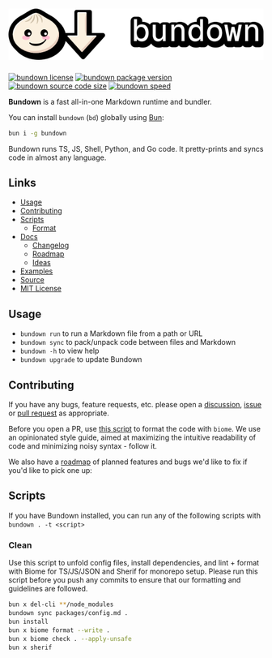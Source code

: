 # <img alt="Bundown" src='packages/docs/bundown.svg'>

[![bundown license](https://img.shields.io/npm/l/bundown.svg?colorB=567&label)](https://github.com/rysana-ai/bundown/blob/main/license) [![bundown package version](https://img.shields.io/npm/v/bundown.svg?colorB=284&label)](https://www.npmjs.com/package/bundown) [![bundown source code size](https://img.shields.io/github/languages/code-size/rysana-ai/bundown?colorB=44e&label)](https://github.com/rysana-ai/bundown) [![bundown speed](https://img.shields.io/static/v1?label&message=blazingly%20fast&color=b22)](https://twitter.com/jrysana/status/1754329326600741266)

**Bundown** is a fast all-in-one Markdown runtime and bundler.

You can install `bundown` (`bd`) globally using [Bun](https://bun.sh):

```sh -t install
bun i -g bundown
```

Bundown runs TS, JS, Shell, Python, and Go code. It pretty-prints and syncs code in almost any language.




## Links

+ [Usage](#usage)
+ [Contributing](#contributing)
+ [Scripts](#scripts)
    + [Format](#format)
+ [Docs](packages/docs)
    + [Changelog](packages/docs/changelog.md)
    + [Roadmap](packages/docs/roadmap.md)
    + [Ideas](packages/docs/ideas.md)
+ [Examples](packages/examples)
+ [Source](packages/core/bundown.ts)
+ [MIT License](license)




## Usage

+ `bundown run`        to run a Markdown file from a path or URL
+ `bundown sync`       to pack/unpack code between files and Markdown
+ `bundown -h`         to view help 
+ `bundown upgrade`    to update Bundown




## Contributing

If you have any bugs, feature requests, etc. please open a [discussion](https://github.com/rysana-ai/bundown/discussions), [issue](https://github.com/rysana-ai/bundown/issues) or [pull request](https://github.com/rysana-ai/bundown/pulls) as appropriate.

Before you open a PR, use [this script](#clean) to format the code with `biome`. We use an opinionated style guide, aimed at maximizing the intuitive readability of code and minimizing noisy syntax - follow it.

We also have a [roadmap](packages/docs/roadmap.md) of planned features and bugs we'd like to fix if you'd like to pick one up:




## Scripts

If you have Bundown installed, you can run any of the following scripts with `bundown . -t <script>`


### Clean

Use this script to unfold config files, install dependencies, and lint + format with Biome for TS/JS/JSON and Sherif for monorepo setup. Please run this script before you push any commits to ensure that our formatting and guidelines are followed.

```sh -t clean
bun x del-cli **/node_modules
bundown sync packages/config.md .
bun install
bun x biome format --write .
bun x biome check . --apply-unsafe
bun x sherif
```
